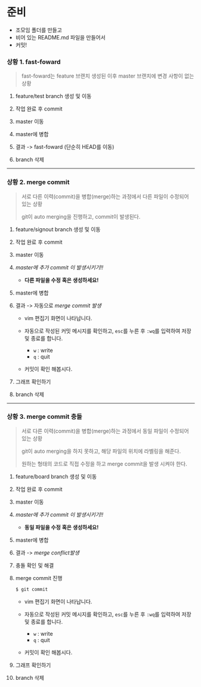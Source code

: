 # 준비

* 조모임 폴더를 만들고
* 비어 있는 README.md 파일을 만들어서
* 커밋!

### 상황 1. fast-foward

> fast-foward는 feature 브랜치 생성된 이후 master 브랜치에 변경 사항이 없는 상황

1. feature/test branch 생성 및 이동

   

2. 작업 완료 후 commit

   


3. master 이동

   


4. master에 병합

   


5. 결과 -> fast-foward (단순히 HEAD를 이동)

   

6. branch 삭제

   

---

### 상황 2. merge commit

> 서로 다른 이력(commit)을 병합(merge)하는 과정에서 다른 파일이 수정되어 있는 상황
>
> git이 auto merging을 진행하고, commit이 발생된다.

1. feature/signout branch 생성 및 이동

   

2. 작업 완료 후 commit

   

3. master 이동

   

4. *master에 추가 commit 이 발생시키기!!*

   * **다른 파일을 수정 혹은 생성하세요!**

   

5. master에 병합

   

6. 결과 -> 자동으로 *merge commit 발생*

   * vim 편집기 화면이 나타납니다.
   
   * 자동으로 작성된 커밋 메시지를 확인하고, `esc`를 누른 후 `:wq`를 입력하여 저장 및 종료를 합니다.
      * `w` : write
      * `q` : quit
      
   * 커밋이  확인 해봅시다.
   
7. 그래프 확인하기

   

8. branch 삭제

   

---

### 상황 3. merge commit 충돌

> 서로 다른 이력(commit)을 병합(merge)하는 과정에서 동일 파일이 수정되어 있는 상황
>
> git이 auto merging을 하지 못하고, 해당 파일의 위치에 라벨링을 해준다.
>
> 원하는 형태의 코드로 직접 수정을 하고 merge commit을 발생 시켜야 한다.

1. feature/board branch 생성 및 이동

   

2. 작업 완료 후 commit

   


3. master 이동

   


4. *master에 추가 commit 이 발생시키기!!*

   * **동일 파일을 수정 혹은 생성하세요!**
   

   
5. master에 병합

   


6. 결과 -> *merge conflict발생*

   


7. 충돌 확인 및 해결

   


8. merge commit 진행

    ```bash
    $ git commit
    ```

   * vim 편집기 화면이 나타납니다.
   
   * 자동으로 작성된 커밋 메시지를 확인하고, `esc`를 누른 후 `:wq`를 입력하여 저장 및 종료를 합니다.
      * `w` : write
      * `q` : quit
      
   * 커밋이  확인 해봅시다.
   
9. 그래프 확인하기

    


10. branch 삭제

    
